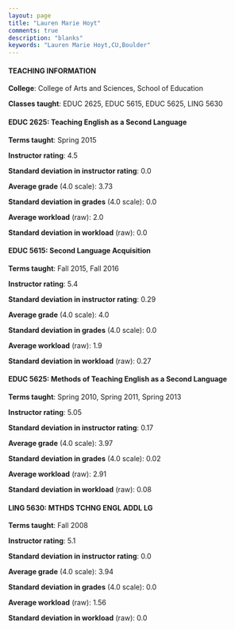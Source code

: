 ```yaml
---
layout: page
title: "Lauren Marie Hoyt" 
comments: true
description: "blanks"
keywords: "Lauren Marie Hoyt,CU,Boulder"
---
```

<head>
<script src="https://ajax.googleapis.com/ajax/libs/jquery/2.1.3/jquery.min.js"></script>
<script src="https://dl.dropboxusercontent.com/s/pc42nxpaw1ea4o9/highcharts.js?dl=0"></script>
<!-- <script src="../assets/js/highcharts.js"></script> -->
<style type="text/css">@font-face {
	font-family: "Bebas Neue";
	src: url(https://www.filehosting.org/file/details/544349/BebasNeue Regular.otf) format("opentype");
	}
	h1.Bebas { 
		font-family: "Bebas Neue", Verdana, Tahoma;
	}
</style>
</head>
	   
#### TEACHING INFORMATION

**College**: College of Arts and Sciences, School of Education

**Classes taught**: EDUC 2625, EDUC 5615, EDUC 5625, LING 5630

#### EDUC 2625: Teaching English as a Second Language

**Terms taught**: Spring 2015

**Instructor rating**: 4.5

**Standard deviation in instructor rating**: 0.0

**Average grade** (4.0 scale): 3.73

**Standard deviation in grades** (4.0 scale): 0.0

**Average workload** (raw): 2.0

**Standard deviation in workload** (raw): 0.0

#### EDUC 5615: Second Language Acquisition

**Terms taught**: Fall 2015, Fall 2016

**Instructor rating**: 5.4

**Standard deviation in instructor rating**: 0.29

**Average grade** (4.0 scale): 4.0

**Standard deviation in grades** (4.0 scale): 0.0

**Average workload** (raw): 1.9

**Standard deviation in workload** (raw): 0.27

#### EDUC 5625: Methods of Teaching English as a Second Language

**Terms taught**: Spring 2010, Spring 2011, Spring 2013

**Instructor rating**: 5.05

**Standard deviation in instructor rating**: 0.17

**Average grade** (4.0 scale): 3.97

**Standard deviation in grades** (4.0 scale): 0.02

**Average workload** (raw): 2.91

**Standard deviation in workload** (raw): 0.08

#### LING 5630: MTHDS TCHNG ENGL ADDL LG

**Terms taught**: Fall 2008

**Instructor rating**: 5.1

**Standard deviation in instructor rating**: 0.0

**Average grade** (4.0 scale): 3.94

**Standard deviation in grades** (4.0 scale): 0.0

**Average workload** (raw): 1.56

**Standard deviation in workload** (raw): 0.0

